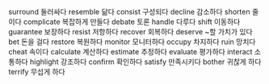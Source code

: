 surround	둘러싸다
resemble	닮다
consist	구성되다
decline	감소하다
shorten	줄이다
complicate	복잡하게 만들다
debate	토론
handle	다루다
shift	이동하다
guarantee	보장하다
resist	저항하다
recover	회복하다
deserve	~할 가치가 있다
bet	돈을 걸다
restore	복원하다
monitor	모니터하다
occupy	차지하다
ruin	망치다
cheat	속이다
calculate	계산하다
estimate	추정하다
evaluate	평가하다
interact	소통하다
highlight	강조하다
confirm	확인하다
satisfy	만족시키다
bother	귀찮게 하다
terrify	무섭게 하다